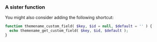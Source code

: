 ### A sister function

You might also consider adding the following shortcut:

```php
function themename_custom_field( $key, $id = null, $default = '' ) {
  echo themename_get_custom_field( $key, $id, $default );
}
```